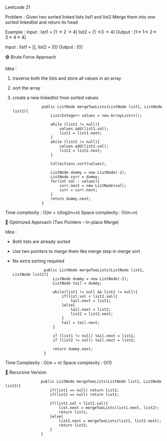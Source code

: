 Leetcode 21

Problem : Given two sorted linked lists list1 and list2
Merge them into one sorted linkedlist and return its head

Example : 
Input : list1 = [1 -> 2 -> 4] list2 = [1 ->3 -> 4]
Output : [1-> 1-> 2-> 3-> 4-> 4]

Input : list1 = [], list2 = [0]
Output : [0]


🟢 Brute Force Approach

Idea : 
1. traverse both the lists and store all values in an array
2. sort the array
3. create a new linkedlist from sorted values

                    public ListNode mergeTwoLists(ListNode list1, ListNode list2){
                        List<Integer> values = new ArrayList<>();

                        while (list1 != null){
                            values.add(list1.val);
                            list1 = list1.next;
                        }
                        while (list2 != null){
                            values.add(list2.val);
                            list2 = list2.next;
                        }

                        Collections.sort(values);

                        ListNode dummy = new ListNode(-1);
                        ListNode curr = dummy;
                        for(int val : values){
                            curr.next = new ListNode(val);
                            curr = curr.next;
                        }
                        return dummy.next;
                    }
Time complexity : O(m + n)log(m+n)
Space complexity : O(m+n)

🔵 Optimized Approach (Two Pointers – In-place Merge)

Idea :
- Both lists are already sorted
- Use two pointers to merge them like merge step in merge sort
- No extra sorting required

                    public ListNode mergeTwoLists(ListNode list1, ListNode list2){
                        ListNode dummy = new ListNode(-1);
                        ListNode tail = dummy;

                        while(list1 != null && list2 != null){
                            if(list.val < list2.val){
                                tail.next = list1;
                            }else{
                                tail.next = list2;
                                list2 = list2.next;
                            }
                            tail = tail.next;
                        }

                        if (list1 != null) tail.next = list1;
                        if (list2 != null) tail.next = list2;

                        return dummy.next;
                    }
Time Complexity : O(m + n)
Space complexity : O(1)

🔵 Recursive Version

                    public ListNode mergeTwoLists(ListNode list1, ListNode list2){
                        if(list1 == null) return list2;
                        if(list2 == null) return list1;

                        if(list1.val < list2.val){
                            list.next = mergeTwoLists(list1.next, list2);
                            return list1;
                        }else{
                            list2.next = mergeTwoLists(list1, list2.next);
                            return list2;
                        }
                    }
